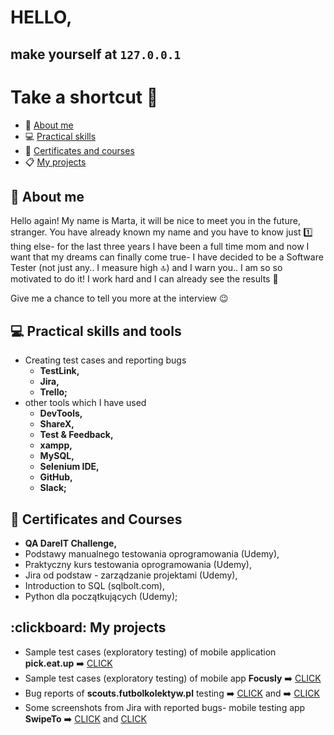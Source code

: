 # **HELLO,**
## make yourself at `127.0.0.1`
# Take a shortcut :runner:
- :wave: [About me](#wave-about-me)
- :computer: [Practical skills](#computer-practical-skills-and-tools)
- :school: [Certificates and courses](#school-certificates-and-courses)
- 📋 [My projects](#clickboard-my-projects)


## :wave: About me
Hello again! My name is Marta, it will be nice to meet you in the future, stranger. You have already known my name and you have to know just :one: thing else- for the last three years I have been a full time mom and now I want that my dreams can finally come true- I have decided to be a Software Tester (not just any.. I measure high :top:) and I warn you.. I am so so motivated to do it! I work hard and I  can already see the results :muscle: 

Give me a chance to tell you more at the interview :wink:

## :computer: Practical skills and tools

- Creating test cases and reporting bugs
  - **TestLink,**
  - **Jira,**
  - **Trello;**
- other tools which I have used
  - **DevTools,**
  - **ShareX,**
  - **Test & Feedback,**
  - **xampp,**
  - **MySQL,**
  - **Selenium IDE,**
  - **GitHub,**
  - **Slack;**

## :school: Certificates and Courses
- **QA DareIT Challenge,** 
- Podstawy manualnego testowania oprogramowania (Udemy),
- Praktyczny kurs testowania oprogramowania (Udemy),
- Jira od podstaw - zarządzanie projektami (Udemy),
- Introduction to SQL (sqlbolt.com),
- Python dla początkujących (Udemy); 

## :clickboard: My projects
- Sample test cases (exploratory testing) of mobile application **pick.eat.up** ➡️ [CLICK]( https://docs.google.com/spreadsheets/d/1QAVT1efhWFnMcftReLW2xENqr0ZtzQmGaYpEV2tDEfY/edit?usp=sharing )
- Sample test cases (exploratory testing) of mobile app **Focusly** ➡️ [CLICK]( https://docs.google.com/spreadsheets/d/1Vlo8O26AIucmPU_-fa18ZU9qVKG9aHAUFVCnWsIGO_I/edit?usp=sharing )
- Bug reports of **scouts.futbolkolektyw.pl** testing ➡️ [CLICK]( https://docs.google.com/spreadsheets/d/17jtE317oE7hNeXUQTkf_WzJIjjldZq3Myv7Rd2IBa1A/edit?usp=sharing ) and ➡️ [CLICK]( https://docs.google.com/document/d/1lo_maTNg7KiM8VjF3BQigYcbPUTlr1Pa_UYbMKPxoS8/edit?usp=sharing )
- Some screenshots from Jira with reported bugs- mobile testing app **SwipeTo** ➡️ [CLICK]( https://i.imgur.com/VMRuPdP.png )
and [CLICK]( https://i.imgur.com/SXCAfw5.png )

